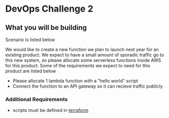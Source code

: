 # DevOps Challenge 2

## What you will be building

 Scenario is listed below
  
  We would like to create a new function we plan to launch next year for an existing product. We expect to have a small amount of sporadic traffic go to this new system, so please allocate some serverless functions inside AWS for this product. Some of the requirements we expect to need for this product are listed below

  * Please allocate 1 lambda function with a "hello world" script
  * Connect the function to an API gateway so it can recieve traffic publicly

  ### Additional Requirements

  * scripts must be defined in [terraform](https://www.terraform.io/)